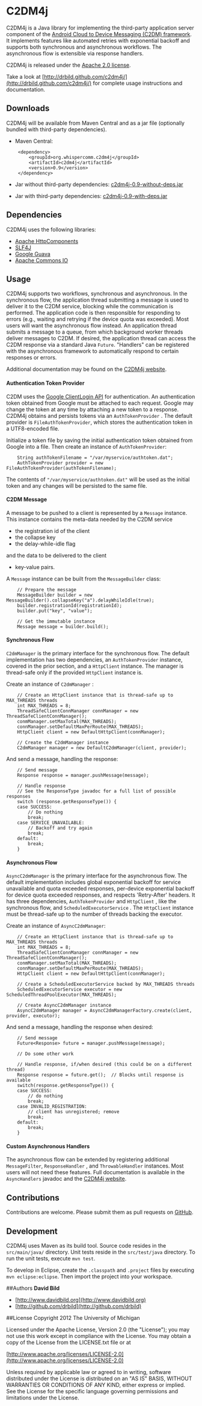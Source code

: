 # C2DM4j
C2DM4j is a Java library for implementing the third-party application server
component of the [Android Cloud to Device Messaging (C2DM) framework](http://code.google.com/android/c2dm/). It implements features like automated
retries with exponential backoff and supports both synchronous and asynchronous
workflows. The asynchronous flow is extensible via response handlers.

C2DM4j is released under the [Apache 2.0 license](http://www.apache.org/licenses/LICENSE-2.0).

Take a look at [http://drbild.github.com/c2dm4j/](http://drbild.github.com/c2dm4j/)
for complete usage instructions and documentation.

## Downloads
C2DM4j will be available from Maven Central and as a jar file (optionally bundled
with third-party dependencies).

+  Maven Central:
        
        <dependency>
            <groupId>org.whispercomm.c2dm4j</groupId>
            <artifactId>c2dm4j</artifactId>
            <version>0.9</version>
        </dependency>
        
+  Jar without third-party dependencies: [c2dm4j-0.9-without-deps.jar](http://example.com/c2dm4j-0.9-without-deps.jar)

+  Jar with third-party dependencies: [c2dm4j-0.9-with-deps.jar](http://example.com/c2dm4j-0.9-with-deps.jar)


## Dependencies
C2DM4j uses the following libraries:

+  [Apache HttpComponents](https://hc.apache.org/)
+  [SLF4J](http://www.slf4j.org/)
+  [Google Guava](http://code.google.com/p/guava-libraries/) 
+  [Apache Commons IO](http://commons.apache.org/io/)

## Usage
C2DM4j supports two workflows, synchronous and asynchronous. In the synchronous
flow, the application thread submitting a message is used to deliver it to the
C2DM service, blocking while the communication is performed. The application
code is then responsible for responding to errors (e.g., waiting and retrying if
the device quota was exceeded). Most users will want the asynchronous flow
instead. An application thread submits a message to a queue, from which
background worker threads deliver messages to C2DM. If desired, the application
thread can access the C2DM response via a standard Java `Future`. "Handlers" can
be registered with the asynchronous framework to automatically respond to
certain responses or errors.
 
Additional documentation may be found on the 
[C2DM4j website](http://drbild.github.com/c2dm4j/).

#### Authentication Token Provider
C2DM uses the [Google ClientLogin API](http://code.google.com/apis/accounts/docs/AuthForInstalledApps.html) for authentication. An authentication
token obtained from Google must be attached to each request. Google may change
the token at any time by attaching a new token to a response. C2DM4j obtains and
persists tokens via an `AuthTokenProvider` . The default provider is `FileAuthTokenProvider`,
which stores the authentication token in a UTF8-encoded file.

Initialize a token file by saving the initial authentication token obtained from
Google into a file.  Then create an instance of `AuthTokenProvider`:

        String authTokenFilename = "/var/myservice/authtoken.dat"; 
        AuthTokenProvider provider = new FileAuthTokenProvider(authTokenFilename);

The contents of `"/var/myservice/authtoken.dat"` will be used as the initial
token and any changes will be persisted to the same file.


#### C2DM Message
A message to be pushed to a client is represented by a `Message` instance. This
instance contains the meta-data needed by the C2DM service

+  the registration id of the client
+  the collapse key
+  the delay-while-idle flag

and the data to be delivered to the client

+  key-value pairs.

A `Message` instance can be built from the `MessageBuilder` class:

        // Prepare the message
        MessageBuilder builder = new MessageBuilder().collapseKey("a").delayWhileIdle(true);
        builder.registrationId(registrationId);
        builder.put("key", "value");
        
        // Get the immutable instance
        Message message = builder.build();

#### Synchronous Flow
`C2dmManager` is the primary interface for the synchronous flow. The default
implementation has two dependencies, an `AuthTokenProvider` instance, covered in
the prior section, and a `HttpClient` instance. The manager is thread-safe only
if the provided `HttpClient` instance is.

Create an instance of `C2dmManager` :

        // Create an HttpClient instance that is thread-safe up to MAX_THREADS threads
        int MAX_THREADS = 8;
		ThreadSafeClientConnManager connManager = new ThreadSafeClientConnManager();
        conmManager.setMaxTotal(MAX_THREADS);
        connManager.setDefaultMaxPerRoute(MAX_THREADS);
        HttpClient client = new DefaultHttpClient(connManager);

	    // Create the C2dmManager instance
        C2dmManager manager = new DefaultC2dmManager(client, provider);

And send a message, handling the response:

	    // Send message
        Response response = manager.pushMessage(message);
        
        // Handle response
        // See the ResponseType javadoc for a full list of possible responses 
        switch (response.getResponseType()) {
        case SUCCESS:
            // Do nothing
            break;
        case SERVICE_UNAVAILABLE:
            // Backoff and try again
            break;
        default:
            break;
        }

#### Asynchronous Flow
`AsyncC2dmManager` is the primary interface for the asynchronous flow. The
default implementation includes global exponential backoff for service
unavailable and quota exceeded responses, per-device exponential backoff for
device quota exceeded responses, and respects 'Retry-After' headers. It
has three dependencies, `AuthTokenProvider` and `HttpClient` , like the
synchronous flow, and `ScheduledExecutorService` . The `HttpClient` instance
must be thread-safe up to the number of threads backing the executor.

Create an instance of `AsyncC2dmManager`:
	
	    // Create an HttpClient instance that is thread-safe up to MAX_THREADS threads
        int MAX_THREADS = 8;
		ThreadSafeClientConnManager connManager = new ThreadSafeClientConnManager();
        conmManager.setMaxTotal(MAX_THREADS);
        connManager.setDefaultMaxPerRoute(MAX_THREADS);
        HttpClient client = new DefaultHttpClient(connManager);
        
        // Create a ScheduledExecutorService backed by MAX_THREADS threads
        ScheduledExecutorService executor = new ScheduledThreadPoolExecutor(MAX_THREADS);
        
        // Create AsyncC2dmManager instance
        AsyncC2dmManager manager = AsyncC2dmManagerFactory.create(client, provider, executor);
        
And send a message, handling the response when desired:

        // Send message
        Future<Response> future = manager.pushMessage(message);
        
        // Do some other work
        
        // Handle response, if/when desired (this could be on a different thread)
        Response response = future.get();  // Blocks until response is available
        switch(response.getResponseType()) {
        case SUCCESS:
        	// do nothing
        	break;
        case INVALID_REGISTRATION:
            // client has unregistered; remove
            break;
        default:
            break;
        }

#### Custom Asynchronous Handlers
The asynchronous flow can be extended by registering additional `MessageFilter`, 
`ResponseHandler` , and `ThrowableHandler` instances. Most users will not need
these features. Full documentation is available in the `AsyncHandlers` javadoc
and the [C2DM4j website](http://drbild.github.com/c2dm4j/).

## Contributions
Contributions are welcome. Please submit them as pull requests on [GitHub](http://github.com/drbild/C2DM4j).

## Development
C2DM4j uses Maven as its build tool. Source code resides in the `src/main/java/`
directory. Unit tests reside in the `src/test/java` directory. To run the unit
tests, execute `mvn test`.

To develop in Eclipse, create the `.classpath` and `.project` files by executing `mvn eclipse:eclipse`.
Then import the project into your workspace.

##Authors
**David Bild**

+ [http://www.davidbild.org](http://www.davidbild.org)
+ [http://github.com/drbild](http://github.com/drbild)

##License
Copyright 2012 The University of Michigan

Licensed under the Apache License, Version 2.0 (the "License"); you may not use
this work except in compliance with the License. You may obtain a copy of the
License from the LICENSE.txt file or at

[http://www.apache.org/licenses/LICENSE-2.0](http://www.apache.org/licenses/LICENSE-2.0)

Unless required by applicable law or agreed to in writing, software distributed
under the License is distributed on an "AS IS" BASIS, WITHOUT WARRANTIES OR
CONDITIONS OF ANY KIND, either express or implied. See the License for the
specific language governing permissions and limitations under the License.